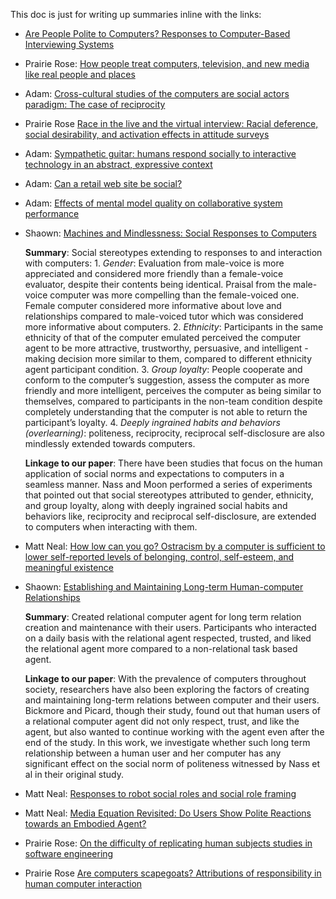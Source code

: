 This doc is just for writing up summaries inline with the links:

- [Are People Polite to Computers? Responses to Computer-Based Interviewing Systems](http://dx.doi.org/10.1111/j.1559-1816.1999.tb00142.x)

- Prairie Rose: [How people treat computers, television, and new media like real people and places](http://www.humanityonline.com/docs/the\%20media\%20equation.pdf)

- Adam: [Cross-cultural studies of the computers are social actors paradigm: The case of reciprocity](http://web.ics.purdue.edu/~duffy/IE486_Spr07/ComputersAsSocialActor.pdf)

- Prairie Rose [Race in the live and the virtual interview: Racial deference, social desirability, and activation effects in attitude surveys](http://www.jstor.org/stable/1519835?seq=1#page_scan_tab_contents)

- Adam: [Sympathetic guitar: humans respond socially to interactive technology in an abstract, expressive context](http://dl.acm.org/citation.cfm?id=2030443)

- Adam: [Can a retail web site be social?](http://journals.ama.org/doi/abs/10.1509/jmkg.71.3.143)

- Adam: [Effects of mental model quality on collaborative system performance](http://pro.sagepub.com/content/51/22/1506.short)

- Shaown: [Machines and Mindlessness: Social Responses to Computers](http://dx.doi.org/10.1111/0022-4537.00153)
  
  __Summary__: Social stereotypes extending to responses to and interaction with computers:
      1. _Gender_: Evaluation from male-voice is more appreciated and considered more friendly than a female-voice evaluator, despite their contents being identical. Praisal from the male-voice computer was more compelling than the female-voiced one. Female computer considered more informative about love and relationships compared to male-voiced tutor which was considered more informative about computers.
      2. _Ethnicity_: Participants in the same ethnicity of that of the computer emulated perceived the computer agent to be more attractive, trustworthy, persuasive, and intelligent - making decision more similar to them, compared to different ethnicity agent participant condition.
      3. _Group loyalty_: People cooperate and conform to the computer’s suggestion, assess the computer as more friendly and more intelligent, perceives the computer as being similar to themselves, compared to participants in the non-team condition despite completely understanding that the computer is not able to return the participant’s loyalty.
      4. _Deeply ingrained habits and behaviors (overlearning)_: politeness, reciprocity, reciprocal self-disclosure are also mindlessly extended towards computers.
    
    __Linkage to our paper__:
    There have been studies that focus on the human application of social norms and expectations to computers in a seamless manner. Nass and Moon performed a series of experiments that pointed out that social stereotypes attributed to gender, ethnicity, and group loyalty, along with deeply ingrained social habits and behaviors like, reciprocity and reciprocal self-disclosure, are extended to computers when interacting with them.

- Matt Neal: [How low can you go? Ostracism by a computer is sufficient to lower self-reported levels of belonging, control, self-esteem, and meaningful existence](http://www.sciencedirect.com/science/article/pii/S0022103103001823)

- Shaown: [Establishing and Maintaining Long-term Human-computer Relationships](http://doi.acm.org/10.1145/1067860.1067867)

  __Summary__: Created relational computer agent for long term relation creation and maintenance with their users. Participants who interacted on a daily basis with the relational agent respected, trusted, and liked the relational agent more compared to a non-relational task based agent.
  
  __Linkage to our paper__: With the prevalence of computers throughout society, researchers have also been exploring the factors of creating and maintaining long-term relations between computer and their users. Bickmore and Picard, though their study, found out that human users of a relational computer agent did not only respect, trust, and like the agent, but also wanted to continue working with the agent even after the end of the study. In this work, we investigate whether such long term relationship between a human user and her computer has any significant effect on the social norm of politeness witnessed by Nass et al in their original study.


- Matt Neal: [Responses to robot social roles and social role framing](http://ieeexplore.ieee.org/xpl/articleDetails.jsp?arnumber=5928687)

- Matt Neal: [Media Equation Revisited: Do Users Show Polite Reactions towards an Embodied Agent?](http://dx.doi.org/10.1007/978-3-642-04380-2_19)

- Prairie Rose: [On the difficulty of replicating human subjects studies in software engineering](http://dx.doi.org/10.1145/1368088.1368115)

- Prairie Rose [Are computers scapegoats? Attributions of responsibility in human computer interaction](http://www.sciencedirect.com/science/article/pii/S1071581998901999)
